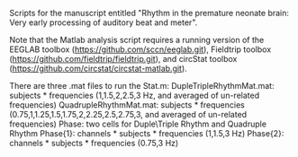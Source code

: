 Scripts for the manuscript entitled "Rhythm in the premature neonate brain: Very early processing of auditory beat and meter". 

Note that the Matlab analysis script requires a running version of the EEGLAB toolbox (https://github.com/sccn/eeglab.git), Fieldtrip toolbox (https://github.com/fieldtrip/fieldtrip.git), and circStat toolbox (https://github.com/circstat/circstat-matlab.git).

There are three .mat files to run the Stat.m: 
DupleTripleRhythmMat.mat: subjects * frequencies (1,1.5,2,2.5,3 Hz, and averaged of un-related frequencies)
QuadrupleRhythmMat.mat: subjects * frequencies (0.75,1,1.25,1.5,1.75,2,2.25,2.5,2.75,3, and averaged of un-related frequencies)
Phase: two cells for Duple\Triple Rhythm and Quadruple Rhythm
Phase{1}: channels * subjects * frequencies (1,1.5,3 Hz)
Phase{2}: channels * subjects * frequencies (0.75,3 Hz)